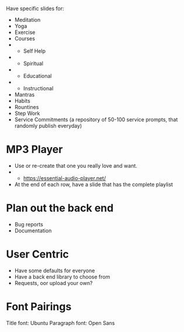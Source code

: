 Have specific slides for:
- Meditation
- Yoga
- Exercise
- Courses
- - Self Help
- - Spiritual
- - Educational
- - Instructional
- Mantras
- Habits
- Rountines
- Step Work
- Service Commitments (a repository of 50-100 service prompts, that randomly publish everyday)

# MP3 Player
- Use or re-create that one you really love and want. 
- - https://essential-audio-player.net/
- At the end of each row, have a slide that has the complete playlist

# Plan out the back end
- Bug reports
- Documentation

# User Centric
- Have some defaults for everyone
- Have a back end library to choose from
- Requests, oor upload your own?

# Font Pairings
Title font: Ubuntu
Paragraph font: Open Sans

